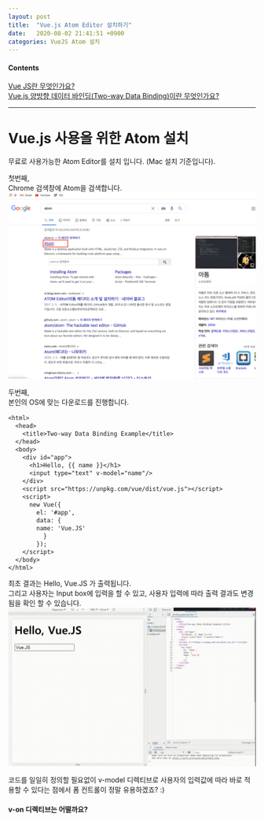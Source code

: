 ```yaml
---
layout: post
title:  "Vue.js Atom Editor 설치하기"
date:   2020-08-02 21:41:51 +0900
categories: VueJS Atom 설치
---
```

#### Contents   
[Vue JS란 무엇인가요?](https://bethbang1004.github.io/vuejs/vue.js/%EA%B0%9C%EC%9A%94/2020/07/16/welcome-to-jekyll.html)      
[Vue.js 양방향 데이터 바인딩(Two-way Data Binding)이란 무엇인가요?](https://bethbang1004.github.io/vuejs/vue.js/%EC%96%91%EB%B0%A9%ED%96%A5_%EB%8D%B0%EC%9D%B4%ED%84%B0_%EB%B0%94%EC%9D%B8%EB%94%A9/2020/07/18/binding-welcome-to-jekyll.html)   
* * *

# Vue.js 사용을 위한 Atom 설치   
무료로 사용가능한 Atom Editor를 설치 입니다. (Mac 설치 기준입니다).   

첫번째,      
Chrome 검색창에 Atom을 검색합니다.   
![Alt text](/assets/atom_search.png "atom_검색")   

두번째,   
본인의 OS에 맞는 다운로드를 진행합니다.   


```
<html>
  <head>
    <title>Two-way Data Binding Example</title>
  </head>
  <body>
    <div id="app">
      <h1>Hello, {{ name }}</h1>
      <input type="text" v-model="name"/>
    </div>
    <script src="https://unpkg.com/vue/dist/vue.js"></script>
    <script>
      new Vue({
        el: '#app',
        data: {
        name: 'Vue.JS'
          }
        });
    </script>
  </body>
</html>

```
최초 결과는 Hello, Vue.JS 가 출력됩니다.   
그리고 사용자는 Input box에 입력을 할 수 있고, 사용자 입력에 따라 출력 결과도 변경됨을 확인 할 수 있습니다.   
![Alt text](/assets/binding_export.gif "two-way data binding example")   

코드를 일일히 정의할 필요없이 v-model 디렉티브로 사용자의 입력값에 따라 바로 적용할 수 있다는 점에서 폼 컨트롤이 정말 유용하겠죠? :)      

#### v-on 디렉티브는 어떨까요?   
